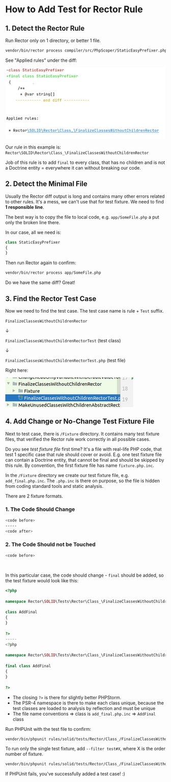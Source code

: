# How to Add Test for Rector Rule

## 1. Detect the Rector Rule

Run Rector only on 1 directory, or better 1 file.

```bash
vendor/bin/rector process compiler/src/PhpScoper/StaticEasyPrefixer.php
```

See "Applied rules" under the diff:

![Applied Rules](/docs/images/docs_applied_rules.png)

Our rule in this example is: `Rector\SOLID\Rector\Class_\FinalizeClassesWithoutChildrenRector`

Job of this rule is to add `final` to every class, that has no children and is not a Doctrine entity = everywhere it can without breaking our code.

## 2. Detect the Minimal File

Usually the Rector diff output is long and contains many other errors related to other rules. It's a mess, we can't use that for test fixture. We need to find **1 responsible line**.

The best way is to copy the file to local code, e.g. `app/SomeFile.php` a put only the broken line there.

In our case, all we need is:

```php
class StaticEasyPrefixer
{
}
```

Then run Rector again to confirm:

```bash
vendor/bin/rector process app/SomeFile.php
```

Do we have the same diff? Great!

## 3. Find the Rector Test Case

Now we need to find the test case. The test case name is rule + `Test` suffix.

`FinalizeClassesWithoutChildrenRector`

↓

`FinalizeClassesWithoutChildrenRectorTest` (test class)

↓

`FinalizeClassesWithoutChildrenRectorTest.php` (test file)

Right here:

![Rule Test Case](/docs/images/docs_rule_test_case.png)

## 4. Add Change or No-Change Test Fixture File

Next to test case, there is `/Fixture` directory. It contains many test fixture files, that verified the Rector rule work correctly in all possible cases.

Do you see *test fixture file* first time? It's a file with real-life PHP code, that test 1 specific case that rule should cover or avoid. E.g. one test fixture file can contain a Doctrine entity, that cannot be final and should be skipped by this rule. By convention, the first fixture file has name `fixture.php.inc`.

In the `/Fixture` directory we create our test fixture file, e.g. `add_final.php.inc`. The `.php.inc` is there on purpose, so the file is hidden from coding standard tools and static analysis.

There are 2 fixture formats.

### 1. The Code Should Change

```bash
<code before>
-----
<code after>
```

### 2. The Code Should not be Touched

```bash
<code before>
```

<br>

In this particular case, the code should change - `final` should be added, so the test fixture would look like this:

```php
<?php

namespace Rector\SOLID\Tests\Rector\Class_\FinalizeClassesWithoutChildrenRector\Fixture;

class AddFinal
{
}

?>
-----
<?php

namespace Rector\SOLID\Tests\Rector\Class_\FinalizeClassesWithoutChildrenRector\Fixture;

final class AddFinal
{
}

?>
```

- The closing `?>` is there for slightly better PHPStorm.
- The PSR-4 namespace is there to make each class unique, because the test classes are loaded to analysis by reflection and must be unique
- The file name conventions => class is `add_final.php.inc` => `AddFinal` class

Run PHPUnit with the test file to confirm:

```bash
vendor/bin/phpunit rules/solid/tests/Rector/Class_/FinalizeClassesWithoutChildrenRector/FinalizeClassesWithoutChildrenRectorTest.php
```

To run only the single test fixture, add `--filter test#X`, where X is the order number of fixture.

```bash
vendor/bin/phpunit rules/solid/tests/Rector/Class_/FinalizeClassesWithoutChildrenRector/FinalizeClassesWithoutChildrenRectorTest.php --filter test#4
```

If PHPUnit fails, you've successfully added a test case! :)
